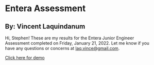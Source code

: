 # Entera Assessment

## By: Vincent Laquindanum

Hi, Stephen! These are my results for the Entera Junior Engineer Assessment completed on Friday, January 21, 2022. Let me know if you have any questions or concerns at laq.vince@gmail.com.


[Click here for demo](https://vincelaq.github.io/entera-assessment/)